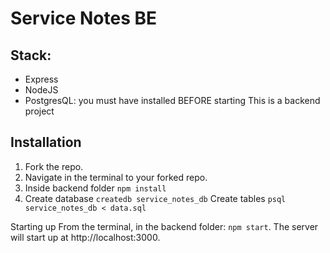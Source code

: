 # Service Notes BE

## Stack:
- Express
- NodeJS
- PostgresQL: you must have installed BEFORE starting
This is a backend project

## Installation
1. Fork the repo.
2. Navigate in the terminal to your forked repo.
3. Inside backend folder `npm install`
4. Create database `createdb service_notes_db`
Create tables `psql service_notes_db < data.sql`

Starting up
From the terminal, in the backend folder: `npm start`. The server will start up at http://localhost:3000.